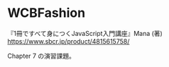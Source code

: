 ﻿# WCBFashion

『1冊ですべて身につくJavaScript入門講座』Mana (著)
https://www.sbcr.jp/product/4815615758/

Chapter 7 の演習課題。
